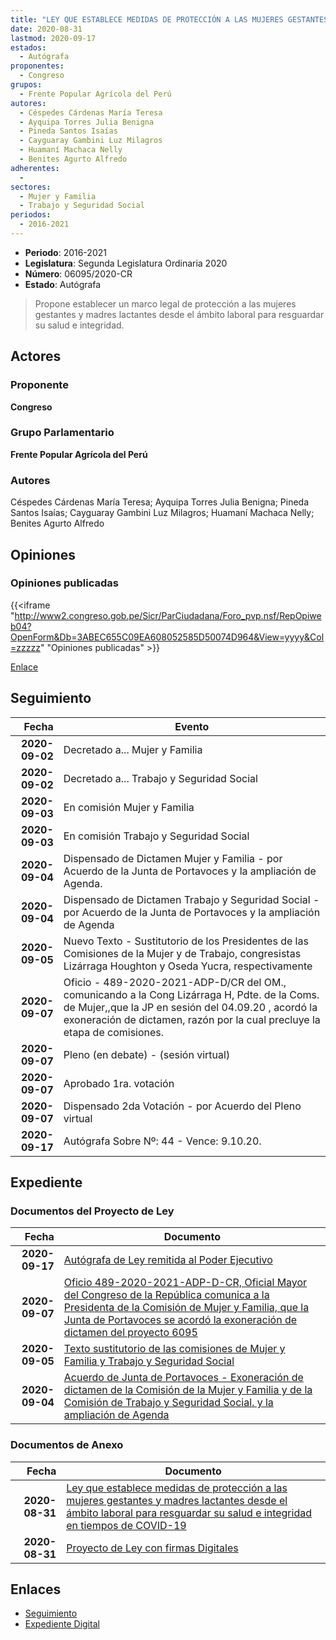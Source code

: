 ```yaml
---
title: "LEY QUE ESTABLECE MEDIDAS DE PROTECCIÓN A LAS MUJERES GESTANTES Y MADRES LACTANTES DESDE EL ÁMBITO LABORAL PARA RESGUARDAR SU SALUD E INTEGRIDAD EN TIEMPOS DE COVID-19"
date: 2020-08-31
lastmod: 2020-09-17
estados: 
  - Autógrafa
proponentes: 
  - Congreso
grupos: 
  - Frente Popular Agrícola del Perú
autores: 
  - Céspedes Cárdenas María Teresa
  - Ayquipa Torres Julia Benigna
  - Pineda Santos Isaías
  - Cayguaray Gambini Luz Milagros
  - Huamaní Machaca Nelly
  - Benites Agurto Alfredo
adherentes: 
  - 
sectores: 
  - Mujer y Familia
  - Trabajo y Seguridad Social
periodos: 
  - 2016-2021
---
```


- **Periodo**: 2016-2021
- **Legislatura**: Segunda Legislatura Ordinaria 2020
- **Número**: 06095/2020-CR
- **Estado**: Autógrafa

> Propone establecer un marco legal de protección a las mujeres gestantes y madres lactantes desde el ámbito laboral para resguardar su salud e integridad.


## Actores

### Proponente

**Congreso**

### Grupo Parlamentario

**Frente Popular Agrícola del Perú**

### Autores

Céspedes Cárdenas María Teresa; Ayquipa Torres Julia Benigna; Pineda Santos Isaías; Cayguaray Gambini Luz Milagros; Huamaní Machaca Nelly; Benites Agurto Alfredo


## Opiniones

### Opiniones publicadas

{{<iframe "http://www2.congreso.gob.pe/Sicr/ParCiudadana/Foro_pvp.nsf/RepOpiweb04?OpenForm&Db=3ABEC655C09EA608052585D50074D964&View=yyyy&Col=zzzzz" "Opiniones publicadas" >}}

[Enlace](http://www2.congreso.gob.pe/Sicr/ParCiudadana/Foro_pvp.nsf/RepOpiweb04?OpenForm&Db=3ABEC655C09EA608052585D50074D964&View=yyyy&Col=zzzzz)

## Seguimiento

| Fecha | Evento |
|------:|--------|
| **2020-09-02** | Decretado a... Mujer y Familia|
| **2020-09-02** | Decretado a... Trabajo y Seguridad Social|
| **2020-09-03** | En comisión Mujer y Familia|
| **2020-09-03** | En comisión Trabajo y Seguridad Social|
| **2020-09-04** | Dispensado de Dictamen Mujer y Familia - por Acuerdo de la Junta de Portavoces y la ampliación de Agenda.|
| **2020-09-04** | Dispensado de Dictamen Trabajo y Seguridad Social - por Acuerdo de la Junta de Portavoces y la ampliación de Agenda|
| **2020-09-05** | Nuevo Texto - Sustitutorio de los Presidentes de las Comisiones de la Mujer y de Trabajo, congresistas Lizárraga Houghton y Oseda Yucra, respectivamente|
| **2020-09-07** | Oficio - 489-2020-2021-ADP-D/CR del OM., comunicando a la Cong Lizárraga H, Pdte. de la Coms. de Mujer,,que la JP en sesión del 04.09.20 , acordó la exoneración de dictamen, razón por la cual precluye la etapa de comisiones.|
| **2020-09-07** | Pleno (en debate) - (sesión virtual)|
| **2020-09-07** | Aprobado 1ra. votación|
| **2020-09-07** | Dispensado 2da Votación - por Acuerdo del Pleno virtual|
| **2020-09-17** | Autógrafa Sobre Nº: 44 - Vence: 9.10.20.|


## Expediente


### Documentos del Proyecto de Ley

| Fecha | Documento |
|------:|--------|
| **2020-09-17** | [Autógrafa de Ley remitida al Poder Ejecutivo](http://www.leyes.congreso.gob.pe/Documentos/2016_2021/Autografas/Ley_y_de_Resolucion_Legislativa/AU0609520200917.pdf) |
| **2020-09-07** | [Oficio 489-2020-2021-ADP-D-CR, Oficial Mayor del Congreso de la República comunica a la Presidenta de la Comisión de Mujer y Familia, que la Junta de Portavoces se acordó la exoneración de dictamen del proyecto 6095](http://www.leyes.congreso.gob.pe/Documentos/2016_2021/Oficios/Oficialia_Mayor/OFICIO-489-2020-2021-ADP-D-CR.pdf) |
| **2020-09-05** | [Texto sustitutorio de las comisiones de Mujer y Familia y Trabajo y Seguridad Social](http://www.leyes.congreso.gob.pe/Documentos/2016_2021/Texto_Sustitutorio/Proyectos_de_Ley/TS0609520200905.pdf) |
| **2020-09-04** | [Acuerdo de Junta de Portavoces - Exoneración de dictamen de la Comisión de la Mujer y Familia y de la Comisión de Trabajo y Seguridad Social. y la ampliación de Agenda](http://www.leyes.congreso.gob.pe/Documentos/2016_2021/Acuerdos/Junta_Portavoces/AJP06095-20200904.pdf) |

### Documentos de Anexo

| Fecha | Documento |
|------:|--------|
| **2020-08-31** | [Ley que establece medidas de protección a las mujeres gestantes y madres lactantes desde el ámbito laboral para resguardar su salud e integridad en tiempos de COVID-19](http://www.leyes.congreso.gob.pe/Documentos/2016_2021/Proyectos_de_Ley_y_de_Resoluciones_Legislativas/PL06095-20200831.pdf) |
| **2020-08-31** | [Proyecto de Ley con firmas Digitales](http://www.leyes.congreso.gob.pe/Documentos/2016_2021/Proyectos_de_Ley_y_de_Resoluciones_Legislativas/Proyectos_Firmas_digitales/PL06095.pdf) |

## Enlaces 

- [Seguimiento](http://www2.congreso.gob.pe/Sicr/TraDocEstProc/CLProLey2016.nsf/f7fff46988ca05b1052578e100829cc7/3d51065e8eb93fcc052585d700599e6e?OpenDocument)
- [Expediente Digital](http://www2.congreso.gob.pe/Sicr/TraDocEstProc/CLProLey2016.nsf/f7fff46988ca05b1052578e100829cc7/3d51065e8eb93fcc052585d700599e6e?OpenDocument&Click=05257FB7005EB655.eb71d0cf91d8294e05256cdf006b5706/$Body/0.1C6C)
